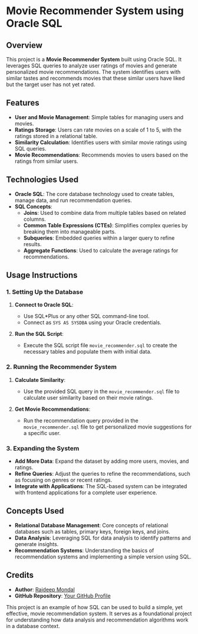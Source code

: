 # Movie Recommender System using Oracle SQL

## Overview

This project is a **Movie Recommender System** built using Oracle SQL. It leverages SQL queries to analyze user ratings of movies and generate personalized movie recommendations. The system identifies users with similar tastes and recommends movies that these similar users have liked but the target user has not yet rated.

## Features

- **User and Movie Management**: Simple tables for managing users and movies.
- **Ratings Storage**: Users can rate movies on a scale of 1 to 5, with the ratings stored in a relational table.
- **Similarity Calculation**: Identifies users with similar movie ratings using SQL queries.
- **Movie Recommendations**: Recommends movies to users based on the ratings from similar users.

## Technologies Used

- **Oracle SQL**: The core database technology used to create tables, manage data, and run recommendation queries.
- **SQL Concepts**:
  - **Joins**: Used to combine data from multiple tables based on related columns.
  - **Common Table Expressions (CTEs)**: Simplifies complex queries by breaking them into manageable parts.
  - **Subqueries**: Embedded queries within a larger query to refine results.
  - **Aggregate Functions**: Used to calculate the average ratings for recommendations.

## Usage Instructions

### 1. Setting Up the Database

1. **Connect to Oracle SQL**:
   - Use SQL*Plus or any other SQL command-line tool.
   - Connect as `SYS AS SYSDBA` using your Oracle credentials.

2. **Run the SQL Script**:
   - Execute the SQL script file `movie_recommender.sql` to create the necessary tables and populate them with initial data.

### 2. Running the Recommender System

1. **Calculate Similarity**:
   - Use the provided SQL query in the `movie_recommender.sql` file to calculate user similarity based on their movie ratings.

2. **Get Movie Recommendations**:
   - Run the recommendation query provided in the `movie_recommender.sql` file to get personalized movie suggestions for a specific user.

### 3. Expanding the System

- **Add More Data**: Expand the dataset by adding more users, movies, and ratings.
- **Refine Queries**: Adjust the queries to refine the recommendations, such as focusing on genres or recent ratings.
- **Integrate with Applications**: The SQL-based system can be integrated with frontend applications for a complete user experience.

## Concepts Used

- **Relational Database Management**: Core concepts of relational databases such as tables, primary keys, foreign keys, and joins.
- **Data Analysis**: Leveraging SQL for data analysis to identify patterns and generate insights.
- **Recommendation Systems**: Understanding the basics of recommendation systems and implementing a simple version using SQL.

## Credits

- **Author**: [Rajdeep Mondal](https://www.linkedin.com/in/rajdeep-mondal-123456789/)
- **GitHub Repository**: [Your GitHub Profile](https://github.com/nrkkR)

This project is an example of how SQL can be used to build a simple, yet effective, movie recommendation system. It serves as a foundational project for understanding how data analysis and recommendation algorithms work in a database context.
